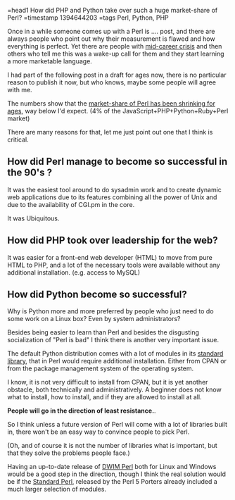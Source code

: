 =head1 How did PHP and Python take over such a huge market-share of Perl?
=timestamp 1394644203
=tags Perl, Python, PHP



Once in a while someone comes up with a Perl is .... post, and there are always people who point out
why their measurement is flawed and how everything is perfect. Yet there are people 
with <a href="http://www.modernperlbooks.com/mt/2014/02/the-mid-career-crisis-of-the-perl-programmer.html">mid-career crisis</a>
and then others who tell me this was a wake-up call for them and they start learning a more marketable language.



I had part of the following post in a draft for ages now, there is no particular reason to publish it now, but who knows, maybe
some people will agree with me.

The numbers show that the <a href="/the-popularity-of-perl-in-2013.html">market-share of Perl has been shrinking for ages</a>,
way below I'd expect. (4% of the JavaScript+PHP+Python+Ruby+Perl market) 

There are many reasons for that, let me just point out one that I think is critical.


<h2>How did Perl manage to become so successful in the 90's ?</h2>

It was the easiest tool around to do sysadmin work and to create dynamic web applications due to its features
combining all the power of Unix and due to the availability of CGI.pm in the core.

It was Ubiquitous.

<h2>How did PHP took over leadership for the web?</h2>

It was easier for a front-end web developer (HTML) to move from pure HTML to PHP, and a lot of the necessary
tools were available without any additional installation.
(e.g. access to MySQL)


<h2>How did Python become so successful?</h2>

Why is Python more and more preferred by people who just need to do some work on a Linux box?
Even by system administrators?

Besides being easier to learn than Perl and besides the disgusting socialization of "Perl is bad"
I think there is another very important issue.

The default Python distribution comes with a lot of modules
in its <a href="http://docs.python.org/2.7/library/">standard library</a>,
that in Perl would require additional installation. Either from CPAN or from the package
management system of the operating system.


I know, it is not very difficult to install from CPAN, but it is yet another obstacle,
both technically and administratively.
A beginner does not know what to install, how to install, and if they are allowed to install at all.

<b>People will go in the direction of least resistance.</b>.

So I think unless a future version of Perl will come with a lot of libraries built in,
there won't be an easy way to convince people to pick Perl.

(Oh, and of course it is not the number of libraries what is important, but that they solve the
problems people face.)


Having an up-to-date release of <a href="http://dwimperl.szabgab.com/">DWIM Perl</a> both for Linux and
Windows would be a good step in the direction, though I think the real solution would be if
the <a href="http://www.cpan.org/src/README.html">Standard Perl</a>, released by the
Perl 5 Porters already included a much larger selection of modules.



